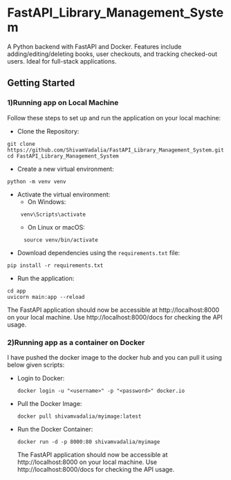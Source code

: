 # FastAPI_Library_Management_System
A Python backend with FastAPI and Docker. Features include adding/editing/deleting books, user checkouts, and tracking checked-out users. Ideal for full-stack applications.

## Getting Started
### 1)Running app on Local Machine
Follow these steps to set up and run the application on your local machine:

 - Clone the Repository:
  ```
  git clone https://github.com/ShivamVadalia/FastAPI_Library_Management_System.git
  cd FastAPI_Library_Management_System
  ```  
 - Create a new virtual environment:
  ```
  python -m venv venv
  ```
 - Activate the virtual environment:
    - On Windows:
    ```
     venv\Scripts\activate
    ```
    - On Linux or macOS:
    ```
      source venv/bin/activate
    ```
  - Download dependencies using the `requirements.txt` file:
  ```
  pip install -r requirements.txt
  ```
  - Run the application:
  ```
  cd app
  uvicorn main:app --reload
  ```

The FastAPI application should now be accessible at http://localhost:8000 on your local machine.
Use http://localhost:8000/docs for checking the API usage.

### 2)Running app as a container on Docker 
I have pushed the docker image to the docker hub and you can pull it using below given scripts:

- Login to Docker:
  ```
  docker login -u "<username>" -p "<password>" docker.io 
  ```
- Pull the Docker Image:
  ```
  docker pull shivamvadalia/myimage:latest
  ```
- Run the Docker Container: 
  ```
  docker run -d -p 8000:80 shivamvadalia/myimage
  ```

  The FastAPI application should now be accessible at http://localhost:8000 on your local machine.
  Use http://localhost:8000/docs for checking the API usage.

